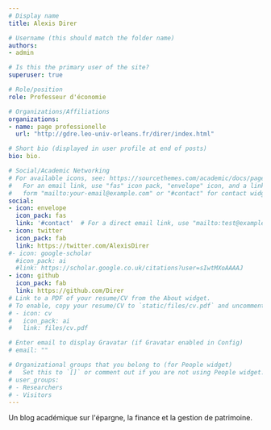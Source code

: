```yaml
---
# Display name
title: Alexis Direr

# Username (this should match the folder name)
authors:
- admin

# Is this the primary user of the site?
superuser: true

# Role/position
role: Professeur d'économie

# Organizations/Affiliations
organizations:
- name: page professionelle
  url: "http://gdre.leo-univ-orleans.fr/direr/index.html"

# Short bio (displayed in user profile at end of posts)
bio: bio.

# Social/Academic Networking
# For available icons, see: https://sourcethemes.com/academic/docs/page-builder/#icons
#   For an email link, use "fas" icon pack, "envelope" icon, and a link in the
#   form "mailto:your-email@example.com" or "#contact" for contact widget.
social:
- icon: envelope
  icon_pack: fas
  link: '#contact'  # For a direct email link, use "mailto:test@example.org".
- icon: twitter
  icon_pack: fab
  link: https://twitter.com/AlexisDirer
#- icon: google-scholar
  #icon_pack: ai
  #link: https://scholar.google.co.uk/citations?user=sIwtMXoAAAAJ
- icon: github
  icon_pack: fab
  link: https://github.com/Direr
# Link to a PDF of your resume/CV from the About widget.
# To enable, copy your resume/CV to `static/files/cv.pdf` and uncomment the lines below.
# - icon: cv
#   icon_pack: ai
#   link: files/cv.pdf

# Enter email to display Gravatar (if Gravatar enabled in Config)
# email: ""

# Organizational groups that you belong to (for People widget)
#   Set this to `[]` or comment out if you are not using People widget.
# user_groups:
# - Researchers
# - Visitors
---
```


Un blog académique sur l'épargne, la finance et la gestion de patrimoine.
